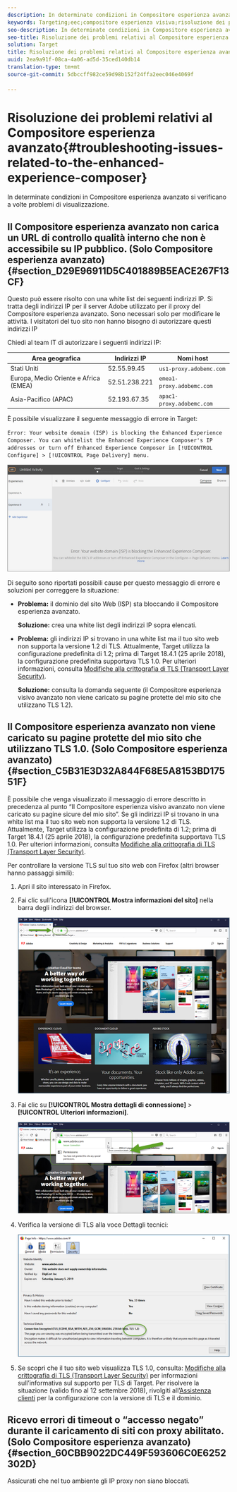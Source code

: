 ```yaml
---
description: In determinate condizioni in Compositore esperienza avanzato si verificano a volte problemi di visualizzazione.
keywords: Targeting;eec;compositore esperienza visiva;risoluzione dei problemi compositore esperienza avanzato;risoluzione dei problemi
seo-description: In determinate condizioni in Compositore esperienza avanzato si verificano a volte problemi di visualizzazione.
seo-title: Risoluzione dei problemi relativi al Compositore esperienza avanzato
solution: Target
title: Risoluzione dei problemi relativi al Compositore esperienza avanzato
uuid: 2ea9a91f-08ca-4a06-ad5d-35ced140db14
translation-type: tm+mt
source-git-commit: 5dbccff982ce59d98b152f24ffa2eec046e4069f

---
```



# Risoluzione dei problemi relativi al Compositore esperienza avanzato{#troubleshooting-issues-related-to-the-enhanced-experience-composer}

In determinate condizioni in Compositore esperienza avanzato si verificano a volte problemi di visualizzazione.

## Il Compositore esperienza avanzato non carica un URL di controllo qualità interno che non è accessibile su IP pubblico. (Solo Compositore esperienza avanzato) {#section_D29E96911D5C401889B5EACE267F13CF}

Questo può essere risolto con una white list dei seguenti indirizzi IP. Si tratta degli indirizzi IP per il server Adobe utilizzato per il proxy del Compositore esperienza avanzato. Sono necessari solo per modificare le attività. I visitatori del tuo sito non hanno bisogno di autorizzare questi indirizzi IP

Chiedi al team IT di autorizzare i seguenti indirizzi IP:

| Area geografica | Indirizzi IP | Nomi host |
|--- |--- |--- |
| Stati Uniti | 52.55.99.45 | `us1-proxy.adobemc.com` |
| Europa, Medio Oriente e Africa (EMEA) | 52.51.238.221 | `emea1-proxy.adobemc.com` |
| Asia-Pacifico (APAC) | 52.193.67.35 | `apac1-proxy.adobemc.com` |

È possibile visualizzare il seguente messaggio di errore in Target:

`Error: Your website domain (ISP) is blocking the Enhanced Experience Composer. You can whitelist the Enhanced Experience Composer's IP addresses or turn off Enhanced Experience Composer in [!UICONTROL Configure] > [!UICONTROL Page Delivery] menu.`

![](assets/EEC_error.png)

Di seguito sono riportati possibili cause per questo messaggio di errore e soluzioni per correggere la situazione:

* **Problema:** il dominio del sito Web (ISP) sta bloccando il Compositore esperienza avanzato.

   **Soluzione:** crea una white list degli indirizzi IP sopra elencati.

* **Problema:** gli indirizzi IP si trovano in una white list ma il tuo sito web non supporta la versione 1.2 di TLS. Attualmente, Target utilizza la configurazione predefinita di 1.2; prima di Target 18.4.1 (25 aprile 2018), la configurazione predefinita supportava TLS 1.0. Per ulteriori informazioni, consulta  [Modifiche alla crittografia di TLS (Transport Layer Security)](../../../c-implementing-target/c-considerations-before-you-implement-target/tls-transport-layer-security-encryption.md#concept_CC1001E9D3AE4BABAF90B8311B0A6451).

   **Soluzione:** consulta la domanda seguente (il Compositore esperienza visivo avanzato non viene caricato su pagine protette del mio sito che utilizzano TLS 1.2).

## Il Compositore esperienza avanzato non viene caricato su pagine protette del mio sito che utilizzano TLS 1.0. (Solo Compositore esperienza avanzato) {#section_C5B31E3D32A844F68E5A8153BD17551F}

È possibile che venga visualizzato il messaggio di errore descritto in precedenza al punto “Il Compositore esperienza visivo avanzato non viene caricato su pagine sicure del mio sito”. Se gli indirizzi IP si trovano in una white list ma il tuo sito web non supporta la versione 1.2 di TLS. Attualmente, Target utilizza la configurazione predefinita di 1.2; prima di Target 18.4.1 (25 aprile 2018), la configurazione predefinita supportava TLS 1.0. Per ulteriori informazioni, consulta  [Modifiche alla crittografia di TLS (Transport Layer Security)](../../../c-implementing-target/c-considerations-before-you-implement-target/tls-transport-layer-security-encryption.md#concept_CC1001E9D3AE4BABAF90B8311B0A6451).

Per controllare la versione TLS sul tuo sito web con Firefox (altri browser hanno passaggi simili):

1. Apri il sito interessato in Firefox.
1. Fai clic sull&#39;icona **[!UICONTROL Mostra informazioni del sito]** nella barra degli indirizzi del browser.

   ![](assets/firefox_more_info.png)

1. Fai clic su **[!UICONTROL Mostra dettagli di connessione]** &gt; **[!UICONTROL Ulteriori informazioni]**.

   ![](assets/firefox_more_info_2.png)

1. Verifica la versione di TLS alla voce Dettagli tecnici:

   ![](assets/firefox_more_info_3.png)

1. Se scopri che il tuo sito web visualizza TLS 1.0, consulta:  [Modifiche alla crittografia di TLS (Transport Layer Security)](../../../c-implementing-target/c-considerations-before-you-implement-target/tls-transport-layer-security-encryption.md#concept_CC1001E9D3AE4BABAF90B8311B0A6451) per informazioni sull’informativa sul supporto per TLS di Target. Per risolvere la situazione (valido fino al 12 settembre 2018), rivolgiti all’[Assistenza clienti](../../../cmp-resources-and-contact-information.md#reference_ACA3391A00EF467B87930A450050077C) per la configurazione con la versione di TLS e il dominio.

## Ricevo errori di timeout o “accesso negato” durante il caricamento di siti con proxy abilitato. (Solo Compositore esperienza avanzato)  {#section_60CBB9022DC449F593606C0E6252302D}

Assicurati che nel tuo ambiente gli IP proxy non siano bloccati.

